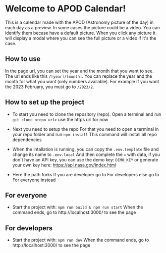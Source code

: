 # Welcome to APOD Calendar!
This is a calendar made with the APOD (Astronomy picture of the day) in each day as a preview.
In some cases the picture could be a video.
You can identify them becase have a default picture.
When you click any picture it will display a modal where you can see the full picture or a video if it's the case.

## How to use
In the page url, you can set the year and the month that you want to see.
The url ends like this `/[year]/[month]`. You can replace the year and the month for what you want (only numbers available).
For example if you want the 2023 February, you must go to `/2023/2`.

## How to set up the project
- To start you need to clone the repository (repo).
Open a terminal and run
`git clone <repo url>`
use the https url for now

- Next you need to setup the repo
For that you need to open a terminal in your repo folder and run
`npm install`
This command will install all repo dependencies

- When the intallation is running, you can copy the `.env.template` file and change its name to `.env.local`
And then complete the `=` with data, if you don't have an API key, you can use the demo key: `DEMO_KEY` or generate your own key here: https://api.nasa.gov/index.html

- Here the path forks
If you are developer go to For developers else go to For everyone instead

## For everyone
- Start the project with:
`npm run build & npm run start`
When the command ends, go to http://localhost:3000/ to see the page

## For developers
- Start the project with:
`npm run dev`
When the command ends, go to http://localhost:3000/ to see the page